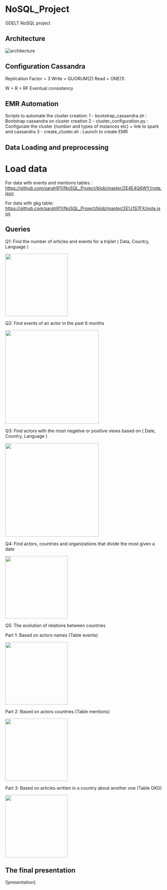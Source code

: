 # NoSQL_Project
GDELT NoSQL project

## Architecture

![architecture](https://github.com/sarah911/NoSQL_Project/blob/master/Data/architecture.PNG)

## Configuration Cassandra

Replication Factor = 3
Write = QUORUM(2)
Read = ONE(1)

W + R = RF
Eventual consistency  

## EMR Automation
Scripts to automate the cluster creation:
1 - bootstrap_cassandra.sh : Bootstrap cassandra on cluster creation
2 - cluster_configuration.py : Configurate the cluster (number and types of instances etc) + link to spark and cassandra
3 - create_cluster.sh : Launch to create EMR 

## Data Loading and preprocessing

# Load data 

For data with events and mentions tables : 
https://github.com/sarah911/NoSQL_Project/blob/master/2E4E4Q6WY/note.json

For data with gkg table:
https://github.com/sarah911/NoSQL_Project/blob/master/2E1J1S7FX/note.json

## Queries 

Q1: Find the number of articles and events for a triplet ( Data, Country, Language )

<img src="https://github.com/sarah911/NoSQL_Project/blob/master/Data/Q1.PNG" width="200">

Q2: Find events of an actor in the past 6 months

<img src="https://github.com/sarah911/NoSQL_Project/blob/master/Data/Q2.PNG" width="300">

Q3: Find actors with the most negative or positive views based on ( Date, Country, Language )

<img src="https://github.com/sarah911/NoSQL_Project/blob/master/Data/Q3.PNG" width="300">

Q4: Find actors, countries and organizations that divide the most given a date

<img src="https://github.com/sarah911/NoSQL_Project/blob/master/Data/Q4.PNG" width="200">

Q5: The evolution of relations between countries

Part 1: Based on actors names (Table events)

<img src="https://github.com/sarah911/NoSQL_Project/blob/master/Data/Q51.PNG" width="200">


Part 2: Based on actors countries (Table mentions)

<img src="https://github.com/sarah911/NoSQL_Project/blob/master/Data/Q52.PNG" width="200">


Part 3: Based on articles written in a country about another one (Table GKG)

<img src="https://github.com/sarah911/NoSQL_Project/blob/master/Data/Q53.PNG" width="200">


## The final presentation
![presentation]

